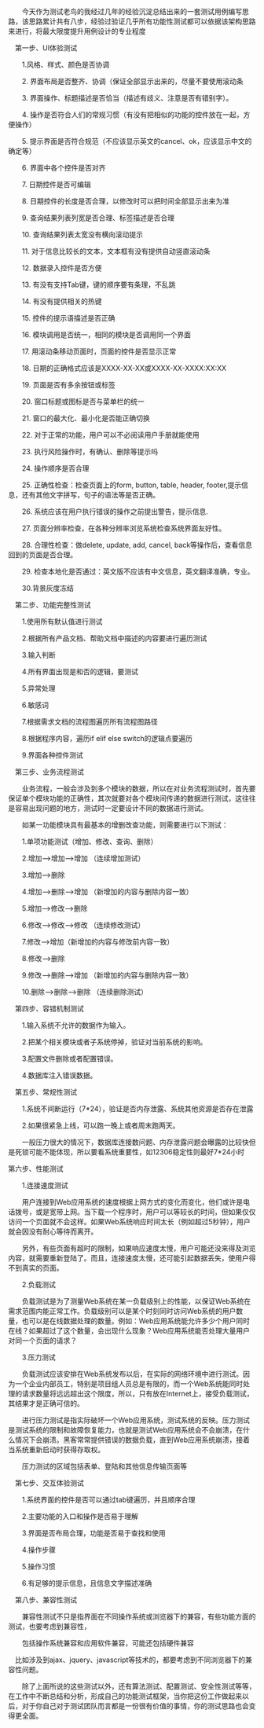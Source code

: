 　　今天作为测试老鸟的我经过几年的经验沉淀总结出来的一套测试用例编写思路，该思路累计共有八步，经验过验证几乎所有功能性测试都可以依据该架构思路来进行，将最大限度提升用例设计的专业程度

　第一步、UI体验测试

　　1.风格、样式、颜色是否协调

　　2. 界面布局是否整齐、协调（保证全部显示出来的，尽量不要使用滚动条

　　3. 界面操作、标题描述是否恰当（描述有歧义、注意是否有错别字）。

　　4. 操作是否符合人们的常规习惯（有没有把相似的功能的控件放在一起，方便操作）

　　5. 提示界面是否符合规范（不应该显示英文的cancel、ok，应该显示中文的确定等）

　　6. 界面中各个控件是否对齐

　　7. 日期控件是否可编辑

　　8. 日期控件的长度是否合理，以修改时可以把时间全部显示出来为准

　　9. 查询结果列表列宽是否合理、标签描述是否合理

　　10. 查询结果列表太宽没有横向滚动提示

　　11. 对于信息比较长的文本，文本框有没有提供自动竖直滚动条

　　12. 数据录入控件是否方便

　　13. 有没有支持Tab键，键的顺序要有条理，不乱跳

　　14. 有没有提供相关的热键

　　15. 控件的提示语描述是否正确

　　16. 模块调用是否统一，相同的模块是否调用同一个界面

　　17. 用滚动条移动页面时，页面的控件是否显示正常

　　18. 日期的正确格式应该是XXXX-XX-XX或XXXX-XX-XXXX:XX:XX

　　19. 页面是否有多余按钮或标签

　　20. 窗口标题或图标是否与菜单栏的统一

　　21. 窗口的最大化、最小化是否能正确切换

　　22. 对于正常的功能，用户可以不必阅读用户手册就能使用

　　23. 执行风险操作时，有确认、删除等提示吗

　　24. 操作顺序是否合理

　　25. 正确性检查：检查页面上的form, button, table, header, footer,提示信息，还有其他文字拼写，句子的语法等是否正确。

　　26. 系统应该在用户执行错误的操作之前提出警告，提示信息.

　　27. 页面分辨率检查，在各种分辨率浏览系统检查系统界面友好性。

　　28. 合理性检查：做delete, update, add, cancel, back等操作后，查看信息回到的页面是否合理。

　　29. 检查本地化是否通过：英文版不应该有中文信息，英文翻译准确，专业。

　　30.背景灰度冻结

　第二步、功能完整性测试

　　1.使用所有默认值进行测试

　　2.根据所有产品文档、帮助文档中描述的内容要进行遍历测试

　　3.输入判断

　　4.所有界面出现是和否的逻辑，要测试

　　5.异常处理

　　6.敏感词

　　7.根据需求文档的流程图遍历所有流程图路径

　　8.根据程序内容，遍历if elif else switch的逻辑点要遍历

　　9.界面各种控件测试

　第三步、业务流程测试

　　业务流程，一般会涉及到多个模块的数据，所以在对业务流程测试时，首先要保证单个模块功能的正确性，其次就要对各个模块间传递的数据进行测试，这往往是容易出现问题的地方，测试时一定要设计不同的数据进行测试。

　　如某一功能模块具有最基本的增删改查功能，则需要进行以下测试：

　　1.单项功能测试（增加、修改、查询、删除）

　　2.增加——>增加——>增加 （连续增加测试）

　　3.增加——>删除

　　4.增加——>删除——>增加 （新增加的内容与删除内容一致）

　　5.增加——>修改——>删除

　　6.修改——>修改——>修改 （连续修改测试）

　　7.修改——>增加（新增加的内容与修改前内容一致）

　　8.修改——>删除

　　9.修改——>删除——>增加 （新增加的内容与删除内容一致）

　　10.删除——>删除——>删除 （连续删除测试）

　第四步、容错机制测试

　　1.输入系统不允许的数据作为输入。

　　2.把某个相关模块或者子系统停掉，验证对当前系统的影响。

　　3.配置文件删除或者配置错误。

　　4.数据库注入错误数据。

　第五步、常规性测试

　　1.系统不间断运行（7*24），验证是否内存泄露、系统其他资源是否存在泄露

　　2.如果很紧急上线，可以跑一晚上或者周末跑两天。

　　一般压力很大的情况下，数据库连接数问题、内存泄露问题会曝露的比较快但是死锁可能不能体现，所以要看系统重要性，如12306稳定性则最好7*24小时

第六步、性能测试

　　1.连接速度测试

　　用户连接到Web应用系统的速度根据上网方式的变化而变化，他们或许是电话拨号，或是宽带上网。当下载一个程序时，用户可以等较长的时间，但如果仅仅访问一个页面就不会这样。如果Web系统响应时间太长（例如超过5秒钟），用户就会因没有耐心等待而离开。

　　另外，有些页面有超时的限制，如果响应速度太慢，用户可能还没来得及浏览内容，就需要重新登陆了。而且，连接速度太慢，还可能引起数据丢失，使用户得不到真实的页面。

　　2.负载测试

　　负载测试是为了测量Web系统在某一负载级别上的性能，以保证Web系统在需求范围内能正常工作。负载级别可以是某个时刻同时访问Web系统的用户数量，也可以是在线数据处理的数量。例如：Web应用系统能允许多少个用户同时在线？如果超过了这个数量，会出现什么现象？Web应用系统能否处理大量用户对同一个页面的请求？

　　3.压力测试

　　负载测试应该安排在Web系统发布以后，在实际的网络环境中进行测试。因为一个企业内部员工，特别是项目组人员总是有限的，而一个Web系统能同时处理的请求数量将远远超出这个限度，所以，只有放在Internet上，接受负载测试，其结果才是正确可信的。

　　进行压力测试是指实际破坏一个Web应用系统，测试系统的反映。压力测试是测试系统的限制和故障恢复能力，也就是测试Web应用系统会不会崩溃，在什么情况下会崩溃。黑客常常提供错误的数据负载，直到Web应用系统崩溃，接着当系统重新启动时获得存取权。

　　压力测试的区域包括表单、登陆和其他信息传输页面等

　第七步、交互体验测试

　　1.系统界面的控件是否可以通过tab键遍历，并且顺序合理

　　2.主要功能的入口和操作是否易于理解

　　3.界面是否布局合理，功能是否易于查找和使用

　　4.操作步骤

　　5.操作习惯

　　6.有足够的提示信息，且信息文字描述准确

　第八步、兼容性测试

　　兼容性测试不只是指界面在不同操作系统或浏览器下的兼容，有些功能方面的测试，也要考虑到兼容性，

　　包括操作系统兼容和应用软件兼容，可能还包括硬件兼容



　比如涉及到ajax、jquery、javascript等技术的，都要考虑到不同浏览器下的兼容性问题。

　　除了上面所说的这些测试以外，还有算法测试、配置测试、安全性测试等等，在工作中不断总结和分析，形成自己的功能测试框架，当你把这份工作做起来以后，对于你自己对于测试团队而言都是一份很有价值的事情，你的测试思路也会变得更全面。
  
  
  


